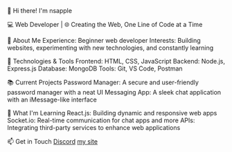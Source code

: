 👋 Hi there! I'm nsapple

💻 Web Developer | 🌐 Creating the Web, One Line of Code at a Time

🚀 About Me
Experience: Beginner web developer
Interests: Building websites, experimenting with new technologies, and constantly learning

🔧 Technologies & Tools
Frontend: HTML, CSS, JavaScript
Backend: Node.js, Express.js
Database: MongoDB
Tools: Git, VS Code, Postman

📚 Current Projects
Password Manager: A secure and user-friendly password manager with a neat UI
Messaging App: A sleek chat application with an iMessage-like interface

🌱 What I'm Learning
React.js: Building dynamic and responsive web apps
Socket.io: Real-time communication for chat apps and more
APIs: Integrating third-party services to enhance web applications

📫 Get in Touch
[Discord](https://discordapp.com/users/1227693641804415069)
[my site](https://nsapple.github.io/nsapple/)
